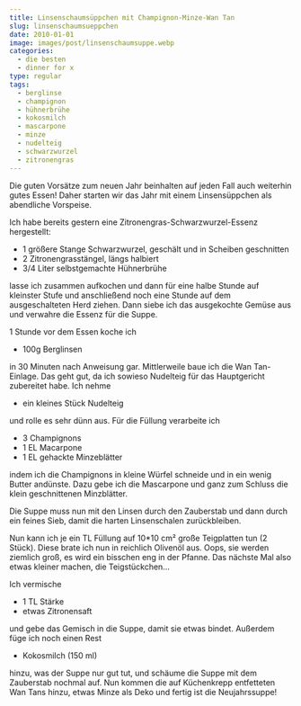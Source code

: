 ```yaml
---
title: Linsenschaumsüppchen mit Champignon-Minze-Wan Tan
slug: linsenschaumsueppchen
date: 2010-01-01
image: images/post/linsenschaumsuppe.webp
categories: 
  - die besten
  - dinner for x
type: regular
tags: 
  - berglinse
  - champignon
  - hühnerbrühe
  - kokosmilch
  - mascarpone
  - minze
  - nudelteig
  - schwarzwurzel
  - zitronengras
---
```


Die guten Vorsätze zum neuen Jahr beinhalten auf jeden Fall auch weiterhin gutes Essen! Daher starten wir das Jahr mit einem Linsensüppchen als abendliche Vorspeise.

Ich habe bereits gestern eine Zitronengras-Schwarzwurzel-Essenz hergestellt:

* 1 größere Stange Schwarzwurzel, geschält und in Scheiben geschnitten 
* 2 Zitronengrasstängel, längs halbiert 
* 3/4 Liter selbstgemachte Hühnerbrühe

lasse ich zusammen aufkochen und dann für eine halbe Stunde auf kleinster Stufe und anschließend noch eine Stunde auf dem ausgeschalteten Herd ziehen. Dann siebe ich das ausgekochte Gemüse aus und verwahre die Essenz für die Suppe.

1 Stunde vor dem Essen koche ich

* 100g Berglinsen

in 30 Minuten nach Anweisung gar. Mittlerweile baue ich die Wan Tan-Einlage. Das geht gut, da ich sowieso Nudelteig für das Hauptgericht zubereitet habe. Ich nehme

* ein kleines Stück Nudelteig

und rolle es sehr dünn aus. Für die Füllung verarbeite ich

* 3 Champignons 
* 1 EL Macarpone 
* 1 EL gehackte Minzeblätter

indem ich die Champignons in kleine Würfel schneide und in ein wenig Butter andünste. Dazu gebe ich die Mascarpone und ganz zum Schluss die klein geschnittenen Minzblätter.

Die Suppe muss nun mit den Linsen durch den Zauberstab und dann durch ein feines Sieb, damit die harten Linsenschalen zurückbleiben.

Nun kann ich je ein TL Füllung auf 10\*10 cm² große Teigplatten tun (2 Stück). Diese brate ich nun in reichlich Olivenöl aus. Oops, sie werden ziemlich groß, es wird ein bisschen eng in der Pfanne. Das nächste Mal also etwas kleiner machen, die Teigstückchen...

Ich vermische 
* 1 TL Stärke 
* etwas Zitronensaft

und gebe das Gemisch in die Suppe, damit sie etwas bindet. Außerdem füge ich noch einen Rest

* Kokosmilch (150 ml)

hinzu, was der Suppe nur gut tut, und schäume die Suppe mit dem Zauberstab nochmal auf. Nun kommen die auf Küchenkrepp entfetteten Wan Tans hinzu, etwas Minze als Deko und fertig ist die Neujahrssuppe!
